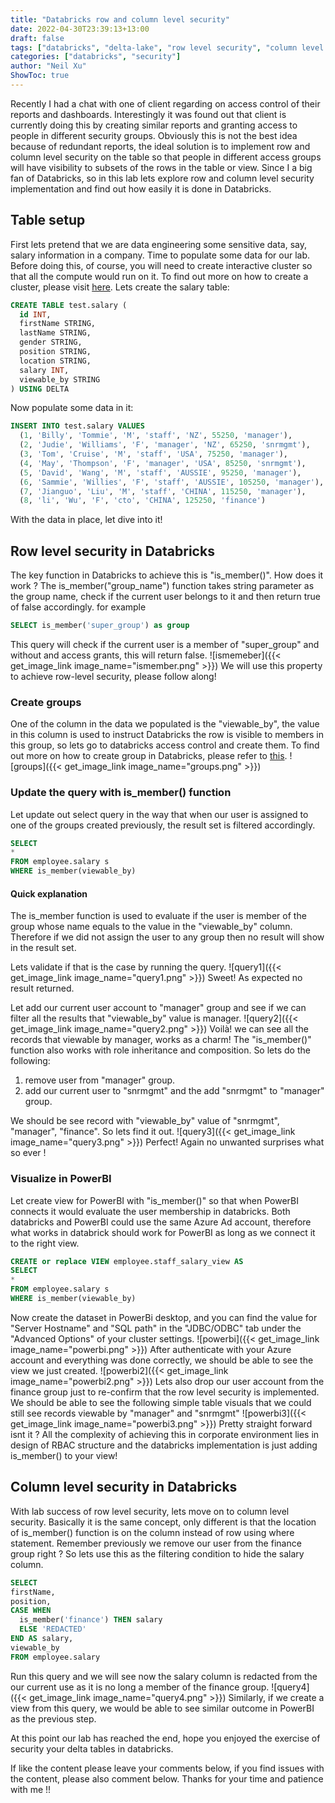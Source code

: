 ```yaml
---
title: "Databricks row and column level security"
date: 2022-04-30T23:39:13+13:00
draft: false
tags: ["databricks", "delta-lake", "row level security", "column level security"]
categories: ["databricks", "security"]
author: "Neil Xu"
ShowToc: true
---
```

Recently I had a chat with one of client regarding on access control of their reports and dashboards. Interestingly it was found out that client is currently doing this by creating similar reports and granting access to people in different security groups. Obviously this is not the best idea because of redundant reports, the ideal solution is to implement row and column level security on the table so that people in different access groups will have visibility to subsets of the rows in the table or view.
Since I a big fan of Databricks, so in this lab lets explore row and column level security implementation and find out how easily it is done in Databricks.
## Table setup
First lets pretend that we are data engineering some sensitive data, say, salary information in a company. Time to populate some data for our lab. 
Before doing this, of course, you will need to create interactive cluster so that all the compute would run on it. To find out more on how to create a cluster, please visit [here](https://docs.databricks.com/clusters/create.html).
Lets create the salary table:
```sql
CREATE TABLE test.salary (
  id INT,
  firstName STRING,
  lastName STRING,
  gender STRING,
  position STRING,
  location STRING,
  salary INT,
  viewable_by STRING
) USING DELTA
```
Now populate some data in it:
```sql
INSERT INTO test.salary VALUES
  (1, 'Billy', 'Tommie', 'M', 'staff', 'NZ', 55250, 'manager'),
  (2, 'Judie', 'Williams', 'F', 'manager', 'NZ', 65250, 'snrmgmt'),
  (3, 'Tom', 'Cruise', 'M', 'staff', 'USA', 75250, 'manager'),
  (4, 'May', 'Thompson', 'F', 'manager', 'USA', 85250, 'snrmgmt'),
  (5, 'David', 'Wang', 'M', 'staff', 'AUSSIE', 95250, 'manager'),
  (6, 'Sammie', 'Willies', 'F', 'staff', 'AUSSIE', 105250, 'manager'),
  (7, 'Jianguo', 'Liu', 'M', 'staff', 'CHINA', 115250, 'manager'),
  (8, 'li', 'Wu', 'F', 'cto', 'CHINA', 125250, 'finance')
```
With the data in place, let dive into it!
## Row level security in Databricks
The key function in Databricks to achieve this is "is_member()". How does it work ? The is_member("group_name") function takes string parameter as the group name, check if the current user belongs to it and then return true of false accordingly. for example
```sql
SELECT is_member('super_group') as group
```
This query will check if the current user is a member of "super_group" and without and access grants, this will return false. 
![ismemeber]({{< get_image_link image_name="ismember.png" >}})
We will use this property to achieve row-level security, please follow along!

### Create groups
One of the column in the data we populated is the "viewable_by", the value in this column is used to instruct Databricks the row is visible to members in this group, so lets go to databricks access control and create them.
To find out more on how to create group in Databricks, please refer to [this](https://docs.databricks.com/administration-guide/users-groups/groups.html).
![groups]({{< get_image_link image_name="groups.png" >}})

### Update the query with is_member() function
Let update out select query in the way that when our user is assigned to one of the groups created previously, the result set is filtered accordingly.
```sql
SELECT 
*
FROM employee.salary s
WHERE is_member(viewable_by)
```
#### Quick explanation
The is_member function is used to evaluate if the user is member of the group whose name equals to the value in the "viewable_by" column. Therefore if we did not assign the user to any group then no result will show in the result set. 

Lets validate if that is the case by running the query.
![query1]({{< get_image_link image_name="query1.png" >}})
Sweet! As expected no result returned.

Let add our current user account to "manager" group and see if we can filter all the results that "viewable_by" value is manager.
![query2]({{< get_image_link image_name="query2.png" >}})
Voilà! we can see all the records that viewable by manager, works as a charm! 
The "is_member()" function also works with role inheritance and composition. So lets do the following:
1. remove user from "manager" group. 
2. add our current user to "snrmgmt" and the add "snrmgmt" to "manager" group.

We should be see record with "viewable_by" value of "snrmgmt", "manager", "finance". So lets find it out.
![query3]({{< get_image_link image_name="query3.png" >}})
Perfect! Again no unwanted surprises what so ever !

### Visualize in PowerBI
Let create view for PowerBI with "is_member()" so that when PowerBI connects it would evaluate the user membership in databricks.
Both databricks and PowerBI could use the same Azure Ad account, therefore what works in databrick should work for PowerBI as long as we connect it to the right view.
```sql
CREATE or replace VIEW employee.staff_salary_view AS
SELECT 
*
FROM employee.salary s
WHERE is_member(viewable_by)
```
Now create the dataset in PowerBi desktop, and you can find the value for "Server Hostname" and "SQL path" in the "JDBC/ODBC" tab under the "Advanced Options" of your cluster settings.
![powerbi]({{< get_image_link image_name="powerbi.png" >}})
After authenticate with your Azure account and everything was done correctly, we should be able to see the view we just created.
![powerbi2]({{< get_image_link image_name="powerbi2.png" >}})
Lets also drop our user account from the finance group just to re-confirm that the row level security is implemented.
We should be able to see the following simple table visuals that we could still see records viewable by "manager" and "snrmgmt"
![powerbi3]({{< get_image_link image_name="powerbi3.png" >}})
Pretty straight forward isnt it ? All the complexity of achieving this in corporate environment lies in design of RBAC structure and the databricks implementation is just adding is_member() to your view!

## Column level security in Databricks
With lab success of row level security, lets move on to column level security. Basically it is the same concept, only different is that the location of is_member() function is on the column instead of row using where statement.
Remember previously we remove our user from the finance group right ? So lets use this as the filtering condition to hide the salary column.
```sql
SELECT
firstName,
position, 
CASE WHEN
  is_member('finance') THEN salary
  ELSE 'REDACTED'
END AS salary,
viewable_by
FROM employee.salary
```
Run this query and we will see now the salary column is redacted from the our current use as it is no long a member of the finance group.
![query4]({{< get_image_link image_name="query4.png" >}})
Similarly, if we create a view from this query, we would be able to see similar outcome in PowerBI as the previous step.

At this point our lab has reached the end, hope you enjoyed the exercise of security your delta tables in databricks.

If like the content please leave your comments below, if you find issues with the content, please also comment below. Thanks for your time and patience with me !! 